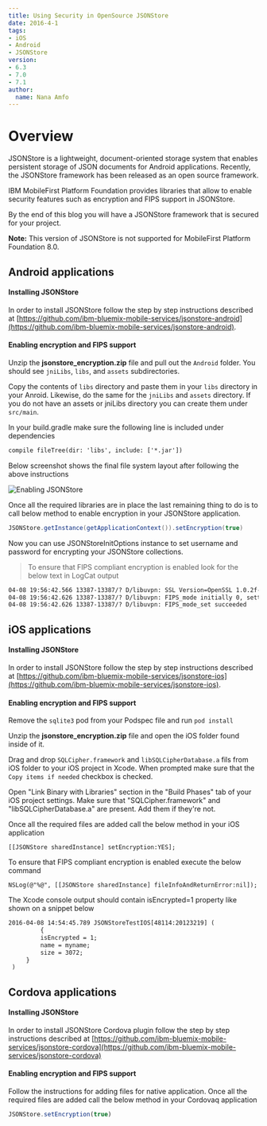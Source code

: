 ```yaml
---
title: Using Security in OpenSource JSONStore
date: 2016-4-1
tags:
- iOS
- Android
- JSONStore
version:
- 6.3
- 7.0
- 7.1
author:
  name: Nana Amfo
---
```

# Overview 
JSONStore is a lightweight, document-oriented storage system that enables persistent storage of JSON documents for Android applications. Recently, the JSONStore framework has been released as an open source framework.  

IBM MobileFirst Platform Foundation provides libraries that allow to enable security features such as encryption and FIPS support in JSONStore. 

By the end of this blog you will have a JSONStore framework that is secured for your project.

**Note:** This version of JSONStore is not supported for MobileFirst Platform Foundation 8.0.

## Android applications
#### Installing JSONStore
In order to install JSONStore follow the step by step instructions described at [https://github.com/ibm-bluemix-mobile-services/jsonstore-android](https://github.com/ibm-bluemix-mobile-services/jsonstore-android).

#### Enabling encryption and FIPS support
Unzip the **jsonstore_encryption.zip** file and pull out the `Android` folder. You should see `jniLibs`, `libs`, and `assets` subdirectories. 

Copy the contents of `libs` directory and paste them in your `libs` directory in your Anroid. Likewise, do the same for the `jniLibs` and `assets` directory. If you do not have an assets or jniLibs directory you can create them under `src/main`. 

In your build.gradle make sure the following line is included under dependencies

```xml
compile fileTree(dir: 'libs', include: ['*.jar'])
```

Below screenshot shows the final file system layout after following the above instructions

![Enabling JSONStore]({{site.baseurl}}/assets/blog/2016-04-01-using-security-in-jsonstore/enable-security.png)

Once all the required libraries are in place the last remaining thing to do is to call below method to enable encryption in your JSONStore application.

```java
JSONStore.getInstance(getApplicationContext()).setEncryption(true)
```

Now you can use JSONStoreInitOptions instance to set username and password for encrypting your JSONStore collections. 

> To ensure that FIPS compliant encryption is enabled look for the below text in LogCat output

```xml
04-08 19:56:42.566 13387-13387/? D/libuvpn: SSL Version=OpenSSL 1.0.2f-fips 28 Jan 2016
04-08 19:56:42.626 13387-13387/? D/libuvpn: FIPS_mode initially 0, setting to 1
04-08 19:56:42.626 13387-13387/? D/libuvpn: FIPS_mode_set succeeded
```

## iOS applications
#### Installing JSONStore
In order to install JSONStore follow the step by step instructions described at [https://github.com/ibm-bluemix-mobile-services/jsonstore-ios](https://github.com/ibm-bluemix-mobile-services/jsonstore-ios).

#### Enabling encryption and FIPS support
Remove the `sqlite3` pod from your Podspec file and run `pod install`

Unzip the **jsonstore_encryption.zip** file and open the iOS folder found inside of it. 

Drag and drop `SQLCipher.framework` and `libSQLCipherDatabase.a` fils from iOS folder to your iOS project in Xcode. When prompted make sure that the `Copy items if needed` checkbox is checked. 

Open "Link Binary with Libraries" section in the "Build Phases" tab of your iOS project settings. Make sure that "SQLCipher.framework" and "libSQLCipherDatabase.a" are present. Add them if they're not.

Once all the required files are added call the below method in your iOS application

```objc
[[JSONStore sharedInstance] setEncryption:YES];
```

To ensure that FIPS compliant encryption is enabled execute the below command

```objc
NSLog(@"%@", [[JSONStore sharedInstance] fileInfoAndReturnError:nil]);
```

The Xcode console output should contain isEncrypted=1 property like shown on a snippet below

```xml
2016-04-08 14:54:45.789 JSONStoreTestIOS[48114:20123219] (
         {
         isEncrypted = 1;
         name = myname;
         size = 3072;
     }
 )
```

## Cordova applications
#### Installing JSONStore
In order to install JSONStore Cordova plugin follow the step by step instructions described at [https://github.com/ibm-bluemix-mobile-services/jsonstore-cordova](https://github.com/ibm-bluemix-mobile-services/jsonstore-cordova)

#### Enabling encryption and FIPS support
Follow the instructions for adding files for native application. Once all the required files are added call the below method in your Cordovaq application

```javascript
JSONStore.setEncryption(true)
```
